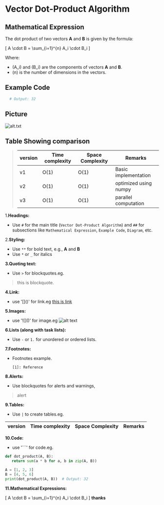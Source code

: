 
# Vector Dot-Product Algorithm

## Mathematical Expression
The dot product of two vectors **A** and **B** is given by the formula:

\[
A \cdot B = \sum_{i=1}^{n} A_i \cdot B_i
\]

Where:
- \(A_i\) and \(B_i\) are the components of vectors **A** and **B**.
- \(n\) is the number of dimensions in the vectors.

## Example Code

```python
  # Output: 32
```
## Picture
![alt.txt](https://cdn1.byjus.com/wp-content/uploads/2018/11/maths/2016/06/02115120/Dot-Product-Of-Vectors.jpg)

## Table Showing comparison
> |version|Time complexity|Space Complexity| Remarks|
> |---|---|---|---|
> |v1|O(1)|O(1)|Basic implementation|
> |v2|O(1)|O(1)|optimized using numpy|
> |v3|O(1)|O(1)|parallel computation|

1.**Headings:**
   - Use `#` for the main title (`Vector Dot-Product Algorithm`) and `##` for subsections like `Mathematical Expression`, `Example Code`, `Diagram`, etc.

2.**Styling:**
   - Use `**` for bold text, e.g., **A** and **B**
   - Use `*` or `_` for italics

**3.Quoting text:**
- Use `>` for blockquotes.eg.
> this is blockquote.

**4.Link:**
- use '\[]()' for link.eg
[this is link](https://www.google.com/)

**5.Images:**
- use '!\[]()' for image.eg
![alt text](https://cdn1.byjus.com/wp-content/uploads/2018/11/maths/2016/06/02115120/Dot-Product-Of-Vectors.jpg)

**6.Lists (along with task lists):**
-  Use `-` or `1.` for unordered or ordered lists.

**7.Footnotes:**

 - Footnotes example.
     ```
     [1]: Reference
     ```
**8.Alerts:**
 - Use blockquotes for alerts and warnings,
 > alert

 **9.Tables:**
 - Use `|` to create tables.eg.

 |version|Time complexity|Space Complexity| Remarks|
 |---|---|---|---|

 **10.Code:**
 - use '\```' for code.eg.

 ```python
def dot_product(A, B):
    return sum(a * b for a, b in zip(A, B))

A = [1, 2, 3]
B = [4, 5, 6]
print(dot_product(A, B))  # Output: 32
```

**11.Mathematical Expressions:**

\[
A \cdot B = \sum_{i=1}^{n} A_i \cdot B_i
\]
**thanks**